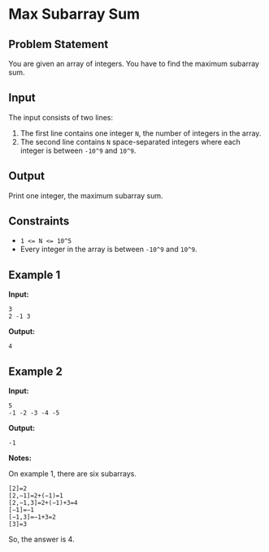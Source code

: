 # Max Subarray Sum

## Problem Statement

You are given an array of integers. You have to find the maximum subarray sum.

## Input

The input consists of two lines:
1. The first line contains one integer `N`, the number of integers in the array.
2. The second line contains `N` space-separated integers where each integer is between `-10^9` and `10^9`.

## Output

Print one integer, the maximum subarray sum.

## Constraints

- `1 <= N <= 10^5`
- Every integer in the array is between `-10^9` and `10^9`.

## Example 1

**Input:**
```
3
2 -1 3
```
**Output:**
```
4
```

## Example 2

**Input:**
```
5
-1 -2 -3 -4 -5
```
**Output:**
```
-1
```

**Notes:**

On example 1, there are six subarrays. 
```
[2]=2
[2,−1]=2+(−1)=1
[2,−1,3]=2+(−1)+3=4
[−1]=−1
[−1,3]=−1+3=2
[3]=3
```
So, the answer is 4.

